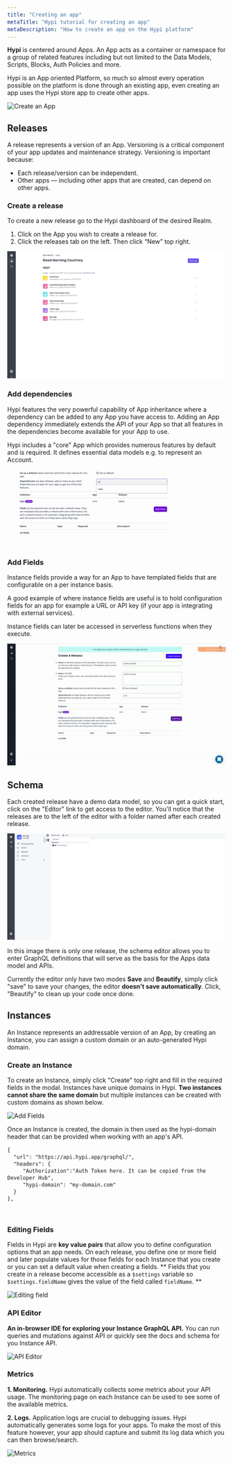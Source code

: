 ```yaml
---
title: "Creating an app"
metaTitle: "Hypi tutorial for creating an app"
metaDescription: "How to create an app on the Hypi platform"
---
```


**Hypi** is centered around Apps. An App acts as a container or namespace for a group of related features including but not limited to the Data Models, Scripts, Blocks, Auth Policies and more. 

Hypi is an App oriented Platform, so much so almost every operation possible on the platform is done through an existing app, even creating an app uses the Hypi store app to create other apps.

![Create an App](../assets/img/create-app.gif "Create app")


## Releases   
A release represents a version of an App. Versioning is a critical component of your app updates and maintenance strategy. Versioning is important because:

* Each release/version can be independent.
* Other apps — including other apps that are created, can depend on other apps.

### Create a release
To create a new release go to the Hypi dashboard of the desired Realm.   
1. Click on the App you wish to create a release for.    
2. Click the releases tab on the left. Then click “New” top right.

![Create an release](../assets/img/create-release.gif "Create a release")

### Add dependencies
Hypi features the very powerful capability of App inheritance where a dependency can be added to any App you have access to. Adding an App dependency immediately extends the API of your App so that all features in the dependencies become available for your App to use.
      
Hypi includes a "core" App which provides numerous features by default and is required. It defines essential data models e.g. to represent an Account.
 
 <img class="w-100 mb-3" src="../assets/img/add-depend.gif"/>
 

### Add Fields
Instance fields provide a way for an App to have templated fields that are configurable on a per instance basis. 

A good example of where instance fields are useful is to hold configuration fields for an app for example a URL or API key (if your app is integrating with external services). 

Instance fields can later be accessed in serverless functions when they execute.

![Add Fields](../assets/img/add-fields.gif "add fields")


## Schema
Each created release have a demo data model, so you can get a quick start,  click on the "Editor" link to get access to the editor. You'll notice that the releases are to the left of the editor with a folder named after each created release.

![Add Fields](../assets/img/schema.gif "Editing a schema")
  
In this image there is only one release, the schema editor allows you to enter GraphQL definitions that will serve as the basis for the Apps data model and APIs. 

Currently the editor only have two modes **Save** and **Beautify**, simply click "save" to save your changes, the editor **doesn't save automatically**. Click, "Beautify" to clean up your code once done.


## Instances
An Instance represents an addressable version of an App, by creating an Instance, you can assign a custom domain or an auto-generated Hypi domain. 
   
### Create an Instance
To create an Instance, simply click "Create" top right and fill in the required fields in the modal.
Instances have unique domains in Hypi. **Two instances cannot share the same domain** but multiple instances can be created with custom domains as shown below.

![Add Fields](../assets/img/create-instance.gif "Creating Instance")

Once an Instance is created, the domain is then used as the hypi-domain header that can be provided when working with an app's API.
   
    {
      "url": "https://api.hypi.app/graphql/",
      "headers": {
         "Authorization":"Auth Token here. It can be copied from the Developer Hub",
         "hypi-domain": "my-domain.com"
      }
    },

<br/>

### Editing Fields
Fields in Hypi are **key value pairs** that allow you to define configuration options that an app needs. On each release, you define one or more field and later populate values for those fields for each Instance that you create or you can set a default value when creating a fields. **
Fields that you create in a release become accessible as a `$settings` variable so `$settings.fieldName` gives the value of the field called `fieldName`.
**

  ![Editing field](../assets/img/editing-fields.gif "Editing fields")

### API Editor
**An in-browser IDE for exploring your Instance GraphQL API.** You can run queries and mutations against API or quickly see the docs and schema for you Instance API.

  ![API Editor](../assets/img/api-editor.gif "API Editor")

### Metrics
**1. Monitoring.**
Hypi automatically collects some metrics about your API usage. The monitoring page on each Instance can be used to see some of the available metrics.

**2. Logs.**
Application logs are crucial to debugging issues. Hypi automatically generates some logs for your apps. To make the most of this feature however, your app should capture and submit its log data which you can then browse/search.


  ![Metrics](../assets/img/metrics.gif "Metrics")
